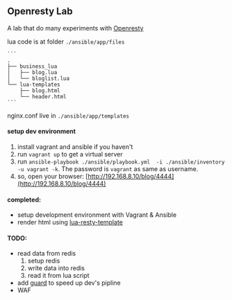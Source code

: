 Openresty Lab
---
A lab that do many experiments with [Openresty](http://openresty.org/en/)


lua code is at folder `./ansible/app/files`

    ```
    .
    ├── business_lua
    │   ├── blog.lua
    │   └── bloglist.lua
    └── lua-templates
        ├── blog.html
        └── header.html
    ```
nginx.conf live in `./ansible/app/templates`

#### setup dev environment
1. install vagrant and ansible if you haven't
1. run `vagrant up` to get a virtual server
1. run `ansible-playbook ./ansible/playbook.yml  -i ./ansible/inventory  -u vagrant -k`. The password is `vagrant` as same as username.
1. so, open your browser: [http://192.168.8.10/blog/4444](http://192.168.8.10/blog/4444)

#### completed:

* setup development environment with Vagrant & Ansible
* render html using [lua-resty-template](https://github.com/bungle/lua-resty-template)



#### TODO:

* read data from redis
  1. setup redis
  1. write data into redis
  1. read it from lua script
* add [guard](https://github.com/guard/guard) to speed up dev's pipline
* WAF
